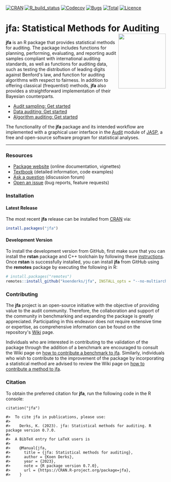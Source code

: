 [![CRAN](https://img.shields.io/cran/v/jfa?color=yellow&label=CRAN&logo=r)](https://cran.r-project.org/package=jfa)
[![R_build_status](https://github.com/koenderks/jfa/workflows/Build/badge.svg)](https://github.com/koenderks/jfa/actions)
[![Codecov](https://codecov.io/gh/koenderks/jfa/branch/development/graph/badge.svg?token=ZoxIB8p8PW)](https://app.codecov.io/gh/koenderks/jfa)
[![Bugs](https://img.shields.io/github/issues/koenderks/jfa/bug?label=Bugs&logo=github&logoColor=%23FFF&color=brightgreen)](https://github.com/koenderks/jfa/issues?q=is%3Aopen+is%3Aissue+label%3Abug)
[![Total](https://cranlogs.r-pkg.org/badges/grand-total/jfa?color=blue)](https://cranlogs.r-pkg.org)
[![Licence](https://img.shields.io/badge/licence-GPL--3-blue.svg)](https://www.gnu.org/licenses/gpl-3.0.en.html)

# jfa: Statistical Methods for Auditing <img src='https://github.com/koenderks/jfa/raw/development/man/figures/logo.png' width='149' height='173' align='right'/>

**jfa** is an R package that provides statistical methods for auditing. The package includes functions for planning, performing, evaluating, and reporting audit samples compliant with international auditing standards, as well as functions for auditing data, such as testing the distribution of leading digits against Benford's law, and function for auditing algorithms with respect to fairness. In addition to offering classical (frequentist) methods, **jfa** also provides a straightforward implementation of their Bayesian counterparts.

- [Audit sampling: Get started](https://koenderks.github.io/jfa/articles/audit-sampling.html)
- [Data auditing: Get started](https://koenderks.github.io/jfa/articles/data-auditing.html)
- [Algorithm auditing: Get started](https://koenderks.github.io/jfa/articles/algorithm-auditing.html)

The functionality of the **jfa** package and its intended workflow are implemented with a graphical user interface in the [Audit](https://github.com/jasp-stats/jaspAudit) module of [JASP](https://jasp-stats.org), a free and open-source software program for statistical analyses.

---

### Resources

- [Package website](https://koenderks.github.io/jfa/) (online documentation, vignettes)
- [Textbook](https://koenderks.github.io/sasr/) (detailed information, code examples)
- [Ask a question](https://github.com/koenderks/jfa/discussions) (discussion forum)
- [Open an issue](https://github.com/koenderks/jfa/issues) (bug reports, feature requests)

### Installation

#### Latest Release

The most recent **jfa** release can be installed from [CRAN](https://cran.r-project.org/package=jfa) via:

```r
install.packages("jfa")
```

#### Development Version

To install the development version from GitHub, first make sure that you can install the **rstan** package and C++ toolchain by following these [instructions](https://github.com/stan-dev/rstan/wiki/RStan-Getting-Started). Once **rstan** is successfully installed, you can install **jfa** from GitHub using the **remotes** package by executing the following in R:

```r
# install.packages("remotes")
remotes::install_github("koenderks/jfa", INSTALL_opts = "--no-multiarch")
```

### Contributing

The **jfa** project is an open-source initiative with the objective of providing value to the audit community. Therefore, the collaboration and support of the community in benchmarking and expanding the package is greatly appreciated. Participating in this endeavor does not require extensive time or expertise, as comprehensive information can be found on the repository's [Wiki](https://github.com/koenderks/jfa/wiki) page.

Individuals who are interested in contributing to the validation of the package through the addition of a benchmark are encouraged to consult the Wiki page on [how to contribute a benchmark to jfa](https://github.com/koenderks/jfa/wiki/Benchmarks). Similarly, individuals who wish to contribute to the improvement of the package by incorporating a statistical method are advised to review the Wiki page on [how to contribute a method to jfa](https://github.com/koenderks/jfa/wiki/Methods).

### Citation

To obtain the preferred citation for **jfa**, run the following code in the R console:

```
citation("jfa")

#>  To cite jfa in publications, please use:
#>
#>    Derks, K. (2023). jfa: Statistical methods for auditing. R package version 0.7.0.
#>
#>  A BibTeX entry for LaTeX users is
#>
#>    @Manual{jfa,
#>      title = {jfa: Statistical methods for auditing},
#>      author = {Koen Derks},
#>      year = {2023},
#>      note = {R package version 0.7.0},
#>      url = {https://CRAN.R-project.org/package=jfa},
#>    }
```
